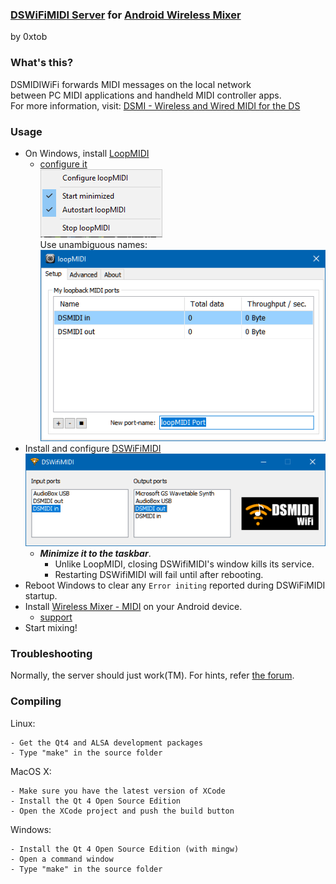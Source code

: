 ---
---
### [DSWiFiMIDI Server](https://trajkovski.net/dsmidiwifi-v1.01.zip) for [Android Wireless Mixer  ](https://play.google.com/store/apps/details?id=com.bti.wirelessMixer)  
by 0xtob

### What's this?

  DSMIDIWiFi forwards MIDI messages on the local network  
  between PC MIDI applications and handheld MIDI controller apps.  
  For more information, visit:
[DSMI - Wireless and Wired MIDI for the DS](https://forum.gbadev.org/viewtopic.php?t=11811)


### Usage

  - On Windows, install [LoopMIDI](https://www.tobias-erichsen.de/software/loopmidi.html)
    - [configure it](http://www.midicontrol.net/server)  
      ![configure](loopMIDIcfg.png)  
      Use unambiguous names:  
      ![name ports](loopMIDI.png)  
  - Install and configure [DSWiFiMIDI](https://trajkovski.net/dsmidiwifi-v1.01.zip)  
    ![Input and Output port](DSWifiMIDI.png)  
    - <i><b>Minimize it to the taskbar</b></i>.
      - Unlike LoopMIDI, closing DSWifiMIDI's window kills its service.
      - Restarting DSWifiMIDI will fail until after rebooting.
  - Reboot Windows to clear any `Error initing` reported during DSWiFiMIDI startup.
  - Install [Wireless Mixer - MIDI](http://play.google.com/store/apps/details?id=com.bti.wirelessMixer) on your Android device.  
    - [support](https://trajkovski.net/support.html)  
  - Start mixing!


### Troubleshooting

  Normally, the server should just work(TM).
  For hints, refer [the forum](https://forum.gbadev.org/viewtopic.php?t=11811).


### Compiling

  Linux:

    - Get the Qt4 and ALSA development packages
    - Type "make" in the source folder


  MacOS X:

    - Make sure you have the latest version of XCode
    - Install the Qt 4 Open Source Edition
    - Open the XCode project and push the build button


  Windows:

    - Install the Qt 4 Open Source Edition (with mingw)
    - Open a command window
    - Type "make" in the source folder



